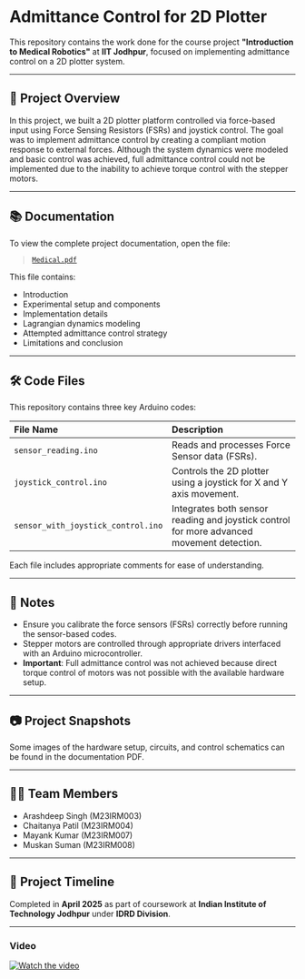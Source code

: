 
# Admittance Control for 2D Plotter

This repository contains the work done for the course project **"Introduction to Medical Robotics"** at **IIT Jodhpur**, focused on implementing admittance control on a 2D plotter system.

---

## 📄 Project Overview

In this project, we built a 2D plotter platform controlled via force-based input using Force Sensing Resistors (FSRs) and joystick control. The goal was to implement admittance control by creating a compliant motion response to external forces. Although the system dynamics were modeled and basic control was achieved, full admittance control could not be implemented due to the inability to achieve torque control with the stepper motors.

---

## 📚 Documentation

To view the complete project documentation, open the file:

> [`Medical.pdf`](Project_Report.pdf)

This file contains:
- Introduction
- Experimental setup and components
- Implementation details
- Lagrangian dynamics modeling
- Attempted admittance control strategy
- Limitations and conclusion

---

## 🛠️ Code Files

This repository contains three key Arduino codes:

| File Name | Description |
|:---|:---|
| `sensor_reading.ino` | Reads and processes Force Sensor data (FSRs). |
| `joystick_control.ino` | Controls the 2D plotter using a joystick for X and Y axis movement. |
| `sensor_with_joystick_control.ino` | Integrates both sensor reading and joystick control for more advanced movement detection. |

Each file includes appropriate comments for ease of understanding.

---

## 📌 Notes

- Ensure you calibrate the force sensors (FSRs) correctly before running the sensor-based codes.
- Stepper motors are controlled through appropriate drivers interfaced with an Arduino microcontroller.
- **Important**: Full admittance control was not achieved because direct torque control of motors was not possible with the available hardware setup.

---

## 📷 Project Snapshots

Some images of the hardware setup, circuits, and control schematics can be found in the documentation PDF.

---

## 👨‍💻 Team Members

- Arashdeep Singh (M23IRM003)
- Chaitanya Patil (M23IRM004)
- Mayank Kumar (M23IRM007)
- Muskan Suman (M23IRM008)

---

## 📅 Project Timeline

Completed in **April 2025** as part of coursework at **Indian Institute of Technology Jodhpur** under **IDRD Division**.

---

### Video
[![Watch the video](https://img.youtube.com/vi/sHFUjIs1uUQ/maxresdefault.jpg)](https://www.youtube.com/watch?v=sHFUjIs1uUQ)
